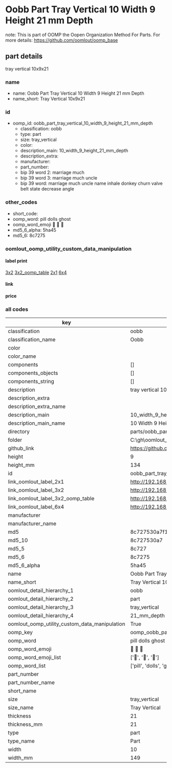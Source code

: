 # Oobb Part Tray Vertical 10 Width 9 Height 21 mm Depth  

note: This is part of OOMP the Oopen Organization Method For Parts. For more details: https://github.com/oomlout/oomp_base

##  part details
  



tray vertical 10x9x21



### name
* name: Oobb Part Tray Vertical 10 Width 9 Height 21 mm Depth
* name_short: Tray Vertical 10x9x21 
### id
* oomp_id: oobb_part_tray_vertical_10_width_9_height_21_mm_depth
  * classification: oobb
  * type: part
  * size: tray_vertical
  * color: 
  * description_main: 10_width_9_height_21_mm_depth
  * description_extra: 
  * manufacturer: 
  * part_number: 
  * bip 39 word 2: marriage much
  * bip 39 word 3: marriage much uncle
  * bip 39 word: marriage much uncle name inhale donkey churn valve belt state decrease angle

### other_codes
* short_code: 
* oomp_word: pill dolls ghost
* oomp_word_emoji :pill: :dolls: :ghost:
* md5_6_alpha: 5ha45
* md5_6: 8c7275






### oomlout_oomp_utility_custom_data_manipulation
#### label print
[3x2](http://192.168.1.245:1112/?label=oomp%205ha45)
[3x2_oomp_table](http://192.168.1.108:1112/?label=oomp%205ha45)
[2x1](http://192.168.1.242:1112/?label=oomp%205ha45)
[6x4](http://192.168.1.55:1112/?label=oomp%205ha45)    

#### link

                              

#### price







### all codes 
| key | value |  
| --- | --- |  
| classification | oobb |  
| classification_name | Oobb |  
| color |  |  
| color_name |  |  
| components | [] |  
| components_objects | [] |  
| components_string | [] |  
| description | tray vertical 10x9x21 |  
| description_extra |  |  
| description_extra_name |  |  
| description_main | 10_width_9_height_21_mm_depth |  
| description_main_name | 10 Width 9 Height 21 mm Depth |  
| directory | parts/oobb_part_tray_vertical_10_width_9_height_21_mm_depth |  
| folder | C:\gh\oomlout_oobb_version_4_generated_parts\parts\oobb_part_tray_vertical_10_width_9_height_21_mm_depth |  
| github_link | https://github.com/oomlout/oomlout_oomp_part_src/tree/main/parts/oobb_part_tray_vertical_10_width_9_height_21_mm_depth |  
| height | 9 |  
| height_mm | 134 |  
| id | oobb_part_tray_vertical_10_width_9_height_21_mm_depth |  
| link_oomlout_label_2x1 | http://192.168.1.242:1112/?label=oomp%205ha45 |  
| link_oomlout_label_3x2 | http://192.168.1.245:1112/?label=oomp%205ha45 |  
| link_oomlout_label_3x2_oomp_table | http://192.168.1.108:1112/?label=oomp%205ha45 |  
| link_oomlout_label_6x4 | http://192.168.1.55:1112/?label=oomp%205ha45 |  
| manufacturer |  |  
| manufacturer_name |  |  
| md5 | 8c727530a7f1051904b9d92dd9244442 |  
| md5_10 | 8c727530a7 |  
| md5_5 | 8c727 |  
| md5_6 | 8c7275 |  
| md5_6_alpha | 5ha45 |  
| name | Oobb Part Tray Vertical 10 Width 9 Height 21 mm Depth |  
| name_short | Tray Vertical 10x9x21  |  
| oomlout_detail_hierarchy_1 | oobb |  
| oomlout_detail_hierarchy_2 | part |  
| oomlout_detail_hierarchy_3 | tray_vertical |  
| oomlout_detail_hierarchy_4 | 21_mm_depth |  
| oomlout_oomp_utility_custom_data_manipulation | True |  
| oomp_key | oomp_oobb_part_tray_vertical_10_width_9_height_21_mm_depth |  
| oomp_word | pill dolls ghost |  
| oomp_word_emoji | :pill: :dolls: :ghost: |  
| oomp_word_emoji_list | [':pill:', ':dolls:', ':ghost:'] |  
| oomp_word_list | ['pill', 'dolls', 'ghost'] |  
| part_number |  |  
| part_number_name |  |  
| short_name |  |  
| size | tray_vertical |  
| size_name | Tray Vertical |  
| thickness | 21 |  
| thickness_mm | 21 |  
| type | part |  
| type_name | Part |  
| width | 10 |  
| width_mm | 149 |  
